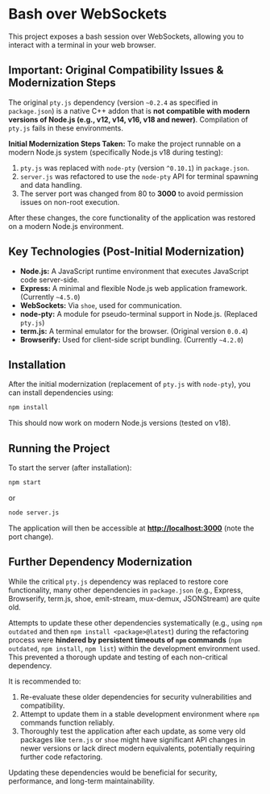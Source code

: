 # Bash over WebSockets

This project exposes a bash session over WebSockets, allowing you to interact with a terminal in your web browser.

## Important: Original Compatibility Issues & Modernization Steps

The original `pty.js` dependency (version `~0.2.4` as specified in `package.json`) is a native C++ addon that is **not compatible with modern versions of Node.js (e.g., v12, v14, v16, v18 and newer)**. Compilation of `pty.js` fails in these environments.

**Initial Modernization Steps Taken:**
To make the project runnable on a modern Node.js system (specifically Node.js v18 during testing):
1.  `pty.js` was replaced with `node-pty` (version `^0.10.1`) in `package.json`.
2.  `server.js` was refactored to use the `node-pty` API for terminal spawning and data handling.
3.  The server port was changed from 80 to **3000** to avoid permission issues on non-root execution.

After these changes, the core functionality of the application was restored on a modern Node.js environment.

## Key Technologies (Post-Initial Modernization)

*   **Node.js:** A JavaScript runtime environment that executes JavaScript code server-side.
*   **Express:** A minimal and flexible Node.js web application framework. (Currently `~4.5.0`)
*   **WebSockets:** Via `shoe`, used for communication.
*   **node-pty:** A module for pseudo-terminal support in Node.js. (Replaced `pty.js`)
*   **term.js:** A terminal emulator for the browser. (Original version `0.0.4`)
*   **Browserify:** Used for client-side script bundling. (Currently `~4.2.0`)

## Installation

After the initial modernization (replacement of `pty.js` with `node-pty`), you can install dependencies using:

```bash
npm install
```

This should now work on modern Node.js versions (tested on v18).

## Running the Project

To start the server (after installation):

```bash
npm start
```

or

```bash
node server.js
```

The application will then be accessible at **[http://localhost:3000](http://localhost:3000)** (note the port change).

## Further Dependency Modernization

While the critical `pty.js` dependency was replaced to restore core functionality, many other dependencies in `package.json` (e.g., Express, Browserify, term.js, shoe, emit-stream, mux-demux, JSONStream) are quite old.

Attempts to update these other dependencies systematically (e.g., using `npm outdated` and then `npm install <package>@latest`) during the refactoring process were **hindered by persistent timeouts of `npm` commands** (`npm outdated`, `npm install`, `npm list`) within the development environment used. This prevented a thorough update and testing of each non-critical dependency.

It is recommended to:
1.  Re-evaluate these older dependencies for security vulnerabilities and compatibility.
2.  Attempt to update them in a stable development environment where `npm` commands function reliably.
3.  Thoroughly test the application after each update, as some very old packages like `term.js` or `shoe` might have significant API changes in newer versions or lack direct modern equivalents, potentially requiring further code refactoring.

Updating these dependencies would be beneficial for security, performance, and long-term maintainability.
